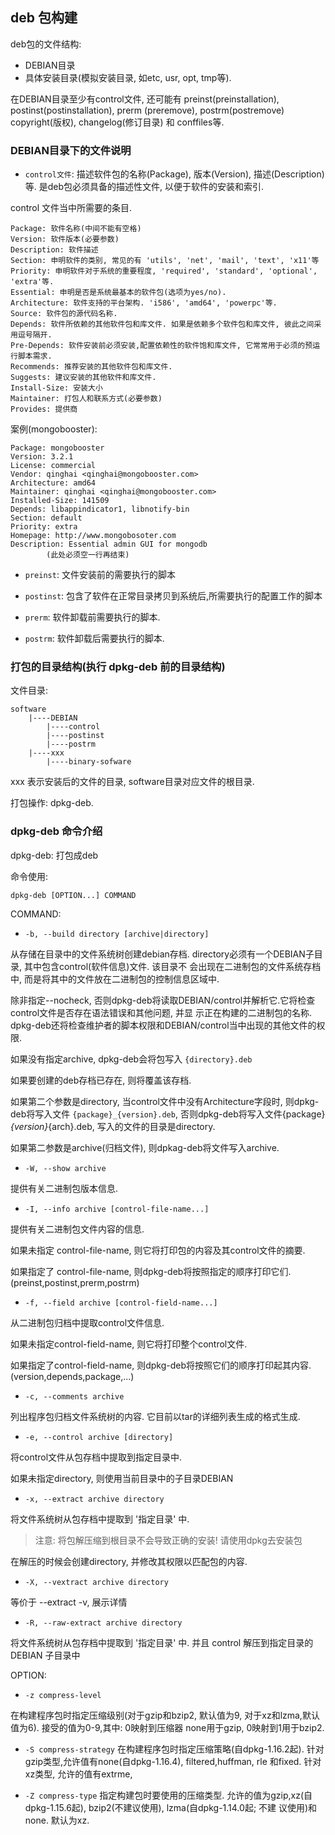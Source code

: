 ## deb 包构建

deb包的文件结构:

- DEBIAN目录
- 具体安装目录(模拟安装目录, 如etc, usr, opt, tmp等).

在DEBIAN目录至少有control文件, 还可能有 preinst(preinstallation), postinst(postinstallation), prerm
(preremove), postrm(postremove) copyright(版权), changelog(修订目录) 和 conffiles等.

### DEBIAN目录下的文件说明

- `control文件`: 描述软件包的名称(Package), 版本(Version), 描述(Description)等. 是deb包必须具备的描述性文件, 
以便于软件的安装和索引.

control 文件当中所需要的条目.

```
Package: 软件名称(中间不能有空格)
Version: 软件版本(必要参数)
Description: 软件描述
Section: 申明软件的类别, 常见的有 'utils', 'net', 'mail', 'text', 'x11'等
Priority: 申明软件对于系统的重要程度, 'required', 'standard', 'optional', 'extra'等.
Essential: 申明是否是系统最基本的软件包(选项为yes/no).
Architecture: 软件支持的平台架构. 'i586', 'amd64', 'powerpc'等.
Source: 软件包的源代码名称.
Depends: 软件所依赖的其他软件包和库文件. 如果是依赖多个软件包和库文件, 彼此之间采用逗号隔开.
Pre-Depends: 软件安装前必须安装,配置依赖性的软件饱和库文件, 它常常用于必须的预运行脚本需求.
Recommends: 推荐安装的其他软件包和库文件.
Suggests: 建议安装的其他软件和库文件.
Install-Size: 安装大小
Maintainer: 打包人和联系方式(必要参数)
Provides: 提供商
```

案例(mongobooster):

```
Package: mongobooster
Version: 3.2.1
License: commercial
Vendor: qinghai <qinghai@mongobooster.com>
Architecture: amd64
Maintainer: qinghai <qinghai@mongobooster.com>
Installed-Size: 141509
Depends: libappindicator1, libnotify-bin
Section: default
Priority: extra
Homepage: http://www.mongobosoter.com
Description: Essential admin GUI for mongodb
        (此处必须空一行再结束)
```

- `preinst`: 文件安装前的需要执行的脚本

- `postinst`: 包含了软件在正常目录拷贝到系统后,所需要执行的配置工作的脚本

- `prerm`: 软件卸载前需要执行的脚本.

- `postrm`: 软件卸载后需要执行的脚本.


### 打包的目录结构(执行 dpkg-deb 前的目录结构)

文件目录:

```
software
    |----DEBIAN
        |----control
        |----postinst
        |----postrm
    |----xxx
        |----binary-sofware
```

xxx 表示安装后的文件的目录, software目录对应文件的根目录.

打包操作: dpkg-deb.

### dpkg-deb 命令介绍

dpkg-deb: 打包成deb

命令使用:

```
dpkg-deb [OPTION...] COMMAND
```


COMMAND:

- `-b, --build directory [archive|directory]`

从存储在目录中的文件系统树创建debian存档. directory必须有一个DEBIAN子目录, 其中包含control(软件信息)文件. 该目录不
会出现在二进制包的文件系统存档中, 而是将其中的文件放在二进制包的控制信息区域中.

除非指定--nocheck, 否则dpkg-deb将读取DEBIAN/control并解析它.它将检查control文件是否存在语法错误和其他问题, 并显
示正在构建的二进制包的名称. dpkg-deb还将检查维护者的脚本权限和DEBIAN/control当中出现的其他文件的权限.

如果没有指定archive, dpkg-deb会将包写入 `{directory}.deb`

如果要创建的deb存档已存在, 则将覆盖该存档.

如果第二个参数是directory, 当control文件中没有Architecture字段时, 则dpkg-deb将写入文件 `{package}_{version}.deb`,
否则dpkg-deb将写入文件{package}_{version}_{arch}.deb, 写入的文件的目录是directory.

如果第二参数是archive(归档文件), 则dpkag-deb将文件写入archive.


- `-W, --show archive`

提供有关二进制包版本信息.

- `-I, --info archive [control-file-name...]`

提供有关二进制包文件内容的信息.

如果未指定 control-file-name, 则它将打印包的内容及其control文件的摘要.

如果指定了 control-file-name, 则dpkg-deb将按照指定的顺序打印它们. (preinst,postinst,prerm,postrm)

- `-f, --field archive [control-field-name...]`

从二进制包归档中提取control文件信息.

如果未指定control-field-name, 则它将打印整个control文件.

如果指定了control-field-name, 则dpkg-deb将按照它们的顺序打印起其内容.(version,depends,package,...)


- `-c, --comments archive`

列出程序包归档文件系统树的内容. 它目前以tar的详细列表生成的格式生成.


- `-e, --control archive [directory]`

将control文件从包存档中提取到指定目录中.

如果未指定directory, 则使用当前目录中的子目录DEBIAN

- `-x, --extract archive directory`

将文件系统树从包存档中提取到 '指定目录' 中.

> 注意: 将包解压缩到根目录不会导致正确的安装! 请使用dpkg去安装包

在解压的时候会创建directory, 并修改其权限以匹配包的内容.

- `-X, --vextract archive directory`

等价于 --extract -v, 展示详情

- `-R, --raw-extract archive directory`

将文件系统树从包存档中提取到 '指定目录' 中. 并且 control 解压到指定目录的 DEBIAN 子目录中


OPTION:

- `-z compress-level`

在构建程序包时指定压缩级别(对于gzip和bzip2, 默认值为9, 对于xz和lzma,默认值为6). 接受的值为0-9,其中: 0映射到压缩器
none用于gzip, 0映射到1用于bzip2.

- `-S compress-strategy`
在构建程序包时指定压缩策略(自dpkg-1.16.2起). 针对gzip类型,允许值有none(自dpkg-1.16.4), filtered,huffman, rle
和fixed. 针对xz类型, 允许的值有extrme,

- `-Z compress-type`
指定构建包时要使用的压缩类型. 允许的值为gzip,xz(自dpkg-1.15.6起), bzip2(不建议使用), lzma(自dpkg-1.14.0起; 不建
议使用)和none. 默认为xz.
